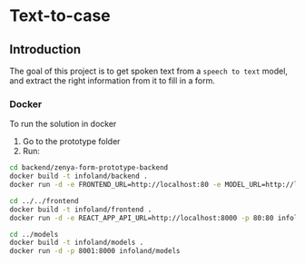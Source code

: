 # Text-to-case

## Introduction
The goal of this project is to get spoken text from a `speech to text` model, and extract the right information from it to fill in a form.<br>

### Docker
To run the solution in docker
1. Go to the prototype folder
2. Run:
```bash
cd backend/zenya-form-prototype-backend
docker build -t infoland/backend .
docker run -d -e FRONTEND_URL=http://localhost:80 -e MODEL_URL=http://localhost:8001 -p 8000:8000 infoland/backend

cd ../../frontend
docker build -t infoland/frontend .
docker run -d -e REACT_APP_API_URL=http://localhost:8000 -p 80:80 infoland/frontend

cd ../models
docker build -t infoland/models .
docker run -d -p 8001:8000 infoland/models
```
